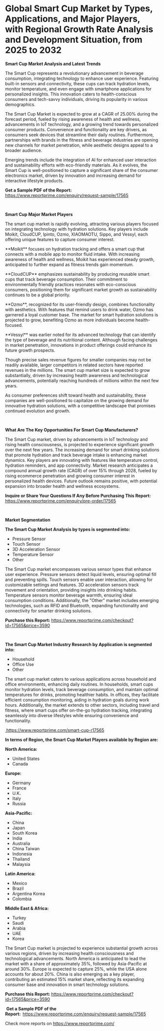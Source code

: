 <p><h1>Global Smart Cup Market by Types, Applications, and Major Players, with Regional Growth Rate Analysis and Development Situation, from 2025 to 2032</h1></p><p><strong>Smart Cup Market Analysis and Latest Trends</strong></p>
<p><p>The Smart Cup represents a revolutionary advancement in beverage consumption, integrating technology to enhance user experience. Featuring built-in sensors and connectivity, these cups can track hydration levels, monitor temperature, and even engage with smartphone applications for personalized insights. This innovation caters to health-conscious consumers and tech-savvy individuals, driving its popularity in various demographics.</p><p>The Smart Cup Market is expected to grow at a CAGR of 25.00% during the forecast period, fueled by rising awareness of health and wellness, advancements in IoT technology, and a growing trend towards personalized consumer products. Convenience and functionality are key drivers, as consumers seek devices that streamline their daily routines. Furthermore, partnerships with brands in the fitness and beverage industries are opening new channels for market penetration, while aesthetic designs appeal to a broader audience.</p><p>Emerging trends include the integration of AI for enhanced user interaction and sustainability efforts with eco-friendly materials. As it evolves, the Smart Cup is well-positioned to capture a significant share of the consumer electronics market, driven by innovation and increasing demand for interactive lifestyle products.</p></p>
<p><strong>Get a Sample PDF of the Report:&nbsp;</strong> <a href="https://www.reportprime.com/enquiry/request-sample/17565?utm_campaign=2583&utm_medium=2&utm_source=Github&utm_content=ia&utm_term=18032025&utm_id=smart-cup">https://www.reportprime.com/enquiry/request-sample/17565</a></p>
<p>&nbsp;</p>
<p><strong>Smart Cup Major Market Players</strong></p>
<p><p>The smart cup market is rapidly evolving, attracting various players focused on integrating technology with hydration solutions. Key players include Moikit, CloudCUP, Ipinto, Ozmo, XIAOMAOTU, Sippo, and Vessyl, each offering unique features to capture consumer interest.</p><p>**Moikit** focuses on hydration tracking and offers a smart cup that connects with a mobile app to monitor fluid intake. With increasing awareness of health and wellness, Moikit has experienced steady growth, anticipated to further expand as fitness trends gain momentum.</p><p>**CloudCUP** emphasizes sustainability by producing reusable smart cups that track beverage consumption. Their commitment to environmentally friendly practices resonates with eco-conscious consumers, positioning them for significant market growth as sustainability continues to be a global priority.</p><p>**Ozmo**, recognized for its user-friendly design, combines functionality with aesthetics. With features that remind users to drink water, Ozmo has garnered a loyal customer base. The market for smart hydration solutions is projected to grow, benefiting Ozmo as more individuals become health-focused.</p><p>**Vessyl** was earlier noted for its advanced technology that can identify the type of beverage and its nutritional content. Although facing challenges in market penetration, innovations in product offerings could enhance its future growth prospects.</p><p>Though precise sales revenue figures for smaller companies may not be readily available, larger competitors in related sectors have reported revenues in the millions. The smart cup market size is expected to grow substantially, driven by increasing health awareness and technological advancements, potentially reaching hundreds of millions within the next few years.</p><p>As consumer preferences shift toward health and sustainability, these companies are well-positioned to capitalize on the growing demand for innovative hydration solutions, with a competitive landscape that promises continued evolution and growth.</p></p>
<p>&nbsp;</p>
<p><strong>What Are The Key Opportunities For Smart Cup Manufacturers?</strong></p>
<p><p>The Smart Cup market, driven by advancements in IoT technology and rising health consciousness, is projected to experience significant growth over the next few years. The increasing demand for smart drinking solutions that promote hydration and track beverage intake is enhancing market dynamics. Key players are innovating with features like temperature control, hydration reminders, and app connectivity. Market research anticipates a compound annual growth rate (CAGR) of over 15% through 2028, fueled by rising ecommerce penetration and growing consumer interest in personalized health devices. Future outlook remains positive, with potential expansion into broader health and wellness ecosystems.</p></p>
<p><strong>Inquire or Share Your Questions If Any Before Purchasing This Report:</strong> <a href="https://www.reportprime.com/enquiry/pre-order/17565?utm_campaign=2583&utm_medium=2&utm_source=Github&utm_content=ia&utm_term=18032025&utm_id=smart-cup">https://www.reportprime.com/enquiry/pre-order/17565</a></p>
<p>&nbsp;</p>
<p><strong>Market Segmentation</strong></p>
<p><strong>The Smart Cup Market Analysis by types is segmented into:</strong></p>
<p><ul><li>Pressure Sensor</li><li>Touch Sensor</li><li>3D Acceleration Sensor</li><li>Temperature Sensor</li><li>Other</li></ul></p>
<p><p>The Smart Cup market encompasses various sensor types that enhance user experience. Pressure sensors detect liquid levels, ensuring optimal fill and preventing spills. Touch sensors enable user interaction, allowing for customizable settings and features. 3D acceleration sensors track movement and orientation, providing insights into drinking habits. Temperature sensors monitor beverage warmth, ensuring ideal consumption conditions. Additionally, the "Other" market includes emerging technologies, such as RFID and Bluetooth, expanding functionality and connectivity for smarter drinking solutions.</p></p>
<p><strong>Purchase this Report:&nbsp;</strong><a href="https://www.reportprime.com/checkout?id=17565&price=3590&utm_campaign=2583&utm_medium=2&utm_source=Github&utm_content=ia&utm_term=18032025&utm_id=smart-cup">https://www.reportprime.com/checkout?id=17565&price=3590</a></p>
<p>&nbsp;</p>
<p><strong>The Smart Cup Market Industry Research by Application is segmented into:</strong></p>
<p><ul><li>Household</li><li>Office Use</li><li>Other</li></ul></p>
<p><p>The smart cup market caters to various applications across household and office environments, enhancing daily routines. In households, smart cups monitor hydration levels, track beverage consumption, and maintain optimal temperatures for drinks, promoting healthier habits. In offices, they facilitate efficient consumption monitoring, aiding in hydration goals during work hours. Additionally, the market extends to other sectors, including travel and fitness, where smart cups offer on-the-go hydration tracking, integrating seamlessly into diverse lifestyles while ensuring convenience and functionality.</p></p>
<p><a href="https://www.reportprime.com/smart-cup-r17565?utm_campaign=2583&utm_medium=2&utm_source=Github&utm_content=ia&utm_term=18032025&utm_id=smart-cup">&nbsp;https://www.reportprime.com/smart-cup-r17565</a></p>
<p><strong>In terms of Region, the Smart Cup Market Players available by Region are:</strong></p>
<p>
    <p> <strong> North America: </strong>
        <ul>
            <li>United States</li>
            <li>Canada</li>
        </ul>
        </p> 
    <p> <strong> Europe: </strong>
        <ul>
            <li>Germany</li>
            <li>France</li>
            <li>U.K.</li>
            <li>Italy</li>
            <li>Russia</li>
        </ul>
        </p> 
    <p> <strong> Asia-Pacific: </strong>
        <ul>
            <li>China</li>
            <li>Japan</li>
            <li>South Korea</li>
            <li>India</li>
            <li>Australia</li>
            <li>China Taiwan</li>
            <li>Indonesia</li>
            <li>Thailand</li>
            <li>Malaysia</li>
        </ul>
        </p> 
    <p> <strong> Latin America: </strong>
        <ul>
            <li>Mexico</li>
            <li>Brazil</li>
            <li>Argentina Korea</li>
            <li>Colombia</li>
        </ul>
        </p> 
    <p> <strong> Middle East & Africa: </strong>
        <ul>
            <li>Turkey</li>
            <li>Saudi</li>
            <li>Arabia</li>
            <li>UAE</li>
            <li>Korea</li>
        </ul>
    </p>
    </p>
<p><p>The Smart Cup market is projected to experience substantial growth across various regions, driven by increasing health consciousness and technological advancements. North America is anticipated to lead the market with a share of approximately 35%, followed by Asia-Pacific at around 30%. Europe is expected to capture 25%, while the USA alone accounts for about 20%. China is also emerging as a key player, contributing an estimated 15% market share, reflecting its expanding consumer base and innovation in smart technology solutions.</p></p>
<p><strong>Purchase this Report: </strong><a href="https://www.reportprime.com/checkout?id=17565&price=3590&utm_campaign=2583&utm_medium=2&utm_source=Github&utm_content=ia&utm_term=18032025&utm_id=smart-cup">https://www.reportprime.com/checkout?id=17565&price=3590</a></p>
<p>&nbsp;<strong>Get a Sample PDF of the Report:&nbsp;&nbsp;</strong><a href="https://www.reportprime.com/enquiry/request-sample/17565?utm_campaign=2583&utm_medium=2&utm_source=Github&utm_content=ia&utm_term=18032025&utm_id=smart-cup">https://www.reportprime.com/enquiry/request-sample/17565</a></p>
<p><strong></strong></p>
<p>Check more reports on <a href="https://www.reportprime.com/?utm_campaign=2583&utm_medium=2&utm_source=Github&utm_content=ia&utm_term=18032025&utm_id=smart-cup">https://www.reportprime.com/</a></p>